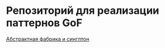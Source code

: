 # Репозиторий для реализации паттернов GoF

[Абстрактная фабрика и синглтон](https://github.com/BestSeal/GoF_Patterns/tree/master/AbstractFactoryAndSingleton)
